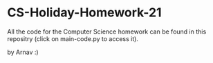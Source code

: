 # CS-Holiday-Homework-21

All the code for the Computer Science homework can be found in this repositry (click on main-code.py to access it).












by Arnav :)
